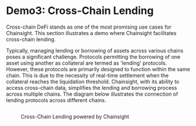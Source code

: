 # Demo3: Cross-Chain Lending

Cross-chain DeFi stands as one of the most promising use cases for Chainsight. This section illustrates a demo where Chainsight facilitates cross-chain lending.

Typically, managing lending or borrowing of assets across various chains poses a significant challenge. Protocols permitting the borrowing of one asset using another as collateral are termed as 'lending' protocols. However, these protocols are primarily designed to function within the same chain. This is due to the necessity of real-time settlement when the collateral reaches the liquidation threshold. Chainsight, with its ability to access cross-chain data, simplifies the lending and borrowing process across multiple chains. The diagram below illustrates the connection of lending protocols across different chains.

<figure><img src="../../.gitbook/assets/Screenshot 2023-05-11 at 21.59.34.png" alt=""><figcaption><p>Cross-Chain Lending powered by Chainsight</p></figcaption></figure>
